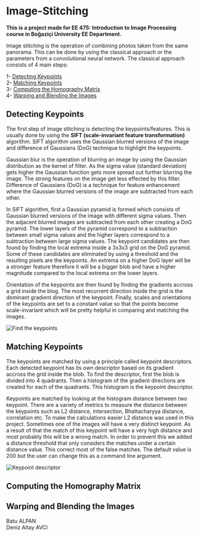 # Image-Stitching

**This is a project made for EE 475: Introduction to Image Processing course in Boğaziçi University EE Department.** 

Image stitching is the operation of combining photos taken from the same panorama. This can be done by using the classical approach or the parameters from a convolutional neural network. The  classical approach consists of 4 main steps:

1- [Detecting Keypoints](#detecting-keypoints) <br />
2- [Matching Keypoints](#matching-keypoints) <br />
3- [Computing the Homography Matrix](#computing-the-homography-matrix) <br />
4- [Warping and Blending the Images](#warping-and-blending-the-images) <br />

## Detecting Keypoints

  The first step of image stitching is detecting the keypoints/features. This is usually done by using the **SIFT (scale-invariant feature transformation)** algorithm. SIFT algorithm uses the Gaussian blurred versions of the image and difference of Gaussians (DoG) technique to highlight the keypoints. 
  
  Gaussian blur is the operation of blurring an image by using the Gaussian distribution as the kernel of filter. As the sigma value (standard deviation) gets higher the Gaussian function gets more spread out further blurring the image. The strong features on the image get less effected by this filter. Difference of Gaussians (DoG) is a technique for feature enhancement where the Gaussian blurred versions of the image are subtracted from each other. 
  
  In SIFT algorithm, first a Gaussian pyramid is formed which consists of Gaussian blurred versions of the image with different sigma values. Then the adjacent blurred images are subtracted from each other creating a DoG pyramid. The lower layers of the pyramid correspond to a subtraction between small sigma values and the higher layers correspond to a subtraction between large sigma values. The keypoint candidates are then found by finding the local extrema inside a 3x3x3 grid on the DoG pyramid. Some of these candidates are eliminated by using a threshold and the resulting pixels are the keypoints. An extrema on a higher DoG layer will be a stronger feature therefore it will be a bigger blob and have a higher magnitude compared to the local extrema on the lower layers.   
  
  Orientation of the keypoints are then found by finding the gradients accross a grid inside the blog. The most recurrent direction inside the grid is the dominant gradient direction of the keypoint. Finally, scales and orientations of the keypoints are set to a constant value so that the points become scale-invariant which will be pretty helpful in comparing and matching the images. 

![Find the keypoints](https://www.researchgate.net/publication/342148975/figure/fig1/AS:901943815847936@1592051571533/SIFT-Algorithm-steps.jpg)
## Matching Keypoints

  The keypoints are matched by using a principle called keypoint descriptors. Each detected keypoint has its own descriptor based on its gradient accross the grid inside the blob. To find the descriptor, first the blob is divided into 4 quadrants. Then a histogram of the gradient directions are created for each of the quadrants. This histogram is the keypoint descriptor.
  
  Keypoints are matched by looking at the histogram distance between two keypoint. There are a variety of metrics to measure the distance between the keypoints such as L2 distance, intersection, Bhattacharyya distance, correlation etc. To make the calculations easier L2 distance was used in this project. Sometimes one of the images will have a very distinct keypoint. As a result of that the match of this keypoint will have a very high distance and most probably this will be a wrong match. In order to prevent this we added a distance threshold that only considers the matches under a certain distance value. This correct most of the false matches. The default value is 200 but the user can change this as a command line argument. 
  
![Keypoint descriptor](https://www.i2tutorials.com/wp-content/media/2019/09/SIFT-and-SURF-1-i2tutorials.jpg)

## Computing the Homography Matrix

## Warping and Blending the Images 

Batu ALPAN <br />
Deniz Altay AVCI
